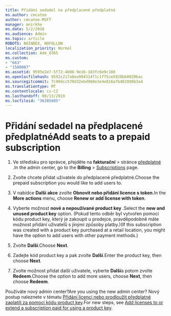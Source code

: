 ```yaml
---
title: Přidání sedadel na předplacené předplatné
ms.author: cmcatee
author: cmcatee-MSFT
manager: mnirkhe
ms.date: 5/2/2018
ms.audience: Admin
ms.topic: article
ROBOTS: NOINDEX, NOFOLLOW
localization_priority: Normal
ms.collection: Adm_O365
ms.custom:
- "663"
- "1500007"
ms.assetid: 9595e2e7-5f72-4b08-9e16-183fc6e9c108
ms.openlocfilehash: 9592c217a8ea994314f1c1f75ce5928bb8020bac
ms.sourcegitcommit: 7c90dcc570d32ebd968e3e4e816a7b482890b3a4
ms.translationtype: MT
ms.contentlocale: cs-CZ
ms.lasthandoff: 08/13/2019
ms.locfileid: "36385605"
---
```

# <a name="add-seats-to-a-prepaid-subscription"></a><span data-ttu-id="aad6b-102">Přidání sedadel na předplacené předplatné</span><span class="sxs-lookup"><span data-stu-id="aad6b-102">Add seats to a prepaid subscription</span></span>

1. <span data-ttu-id="aad6b-103">Ve středisku pro správce, přejděte na **fakturační** \> stránce [předplatné](https://go.microsoft.com/fwlink/p/?linkid=842054) .</span><span class="sxs-lookup"><span data-stu-id="aad6b-103">In the admin center, go to the **Billing** \> [Subscriptions](https://go.microsoft.com/fwlink/p/?linkid=842054) page.</span></span>

2. <span data-ttu-id="aad6b-104">Zvolte chcete přidat uživatele do předplacené předplatné.</span><span class="sxs-lookup"><span data-stu-id="aad6b-104">Choose the prepaid subscription you would like to add users to.</span></span>

3. <span data-ttu-id="aad6b-105">V nabídce **Další akce** zvolte **Obnovit nebo přidání licence s token**.</span><span class="sxs-lookup"><span data-stu-id="aad6b-105">In the **More actions** menu, choose **Renew or add license with token**.</span></span>

4. <span data-ttu-id="aad6b-106">Vyberte možnost **nové a nepoužívané product key** .</span><span class="sxs-lookup"><span data-stu-id="aad6b-106">Select the **new and unused product key** option.</span></span> <span data-ttu-id="aad6b-107">(Pokud tento odběr byl vytvořen pomocí kódu product key, který je zakoupit u prodejce, pravděpodobně máte možnost přidání uživatelů s jinými způsoby platby.)</span><span class="sxs-lookup"><span data-stu-id="aad6b-107">(If this subscription was created with a product key purchased at a retail location, you might have the option to add users with other payment methods.)</span></span>

5. <span data-ttu-id="aad6b-108">Zvolte **Další**.</span><span class="sxs-lookup"><span data-stu-id="aad6b-108">Choose **Next**.</span></span>

6. <span data-ttu-id="aad6b-109">Zadejte kód product key a pak zvolte **Další**.</span><span class="sxs-lookup"><span data-stu-id="aad6b-109">Enter the product key, then choose **Next**.</span></span>

7. <span data-ttu-id="aad6b-110">Zvolte možnost přidat další uživatele, vyberte **Další**a potom zvolte **Redeem**.</span><span class="sxs-lookup"><span data-stu-id="aad6b-110">Choose the option to add more users, choose **Next**, then choose **Redeem**.</span></span>

<span data-ttu-id="aad6b-111">Používáte nový admin center?</span><span class="sxs-lookup"><span data-stu-id="aad6b-111">Are you using the new admin center?</span></span> <span data-ttu-id="aad6b-112">Nový postup naleznete v tématu [Přidání licencí nebo prodloužit předplatné zaplatili za pomocí kódu product key](https://docs.microsoft.com/en-us/office365/admin/misc/add-licenses-using-product-key).</span><span class="sxs-lookup"><span data-stu-id="aad6b-112">For new steps, see [Add licenses to or extend a subscription paid for using a product key](https://docs.microsoft.com/en-us/office365/admin/misc/add-licenses-using-product-key).</span></span>